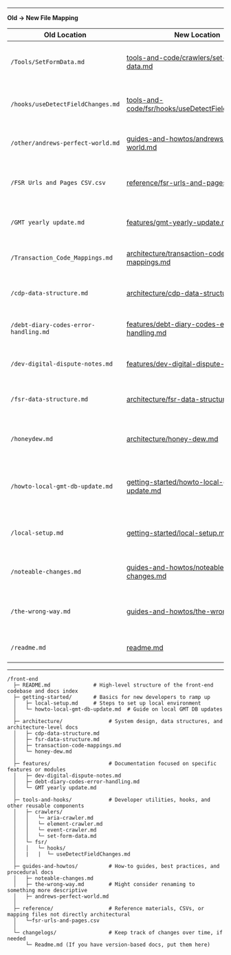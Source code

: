 --------
**Old → New File Mapping**

| Old Location                                      | New Location                                                     | Notes                                                       |
|--------------------------------------------------|------------------------------------------------------------------|-------------------------------------------------------------|
| `/Tools/SetFormData.md`                 | [tools-and-code/crawlers/set-form-data.md](./tools-and-code/crawlers/set-form-data.md)  | Tools grouped into `tools-and-code` subdirectories          |
| `/hooks/useDetectFieldChanges.md`        | [tools-and-code/fsr/hooks/useDetectFieldChanges.md](./tools-and-code/fsr/hooks/useDetectFieldChanges.md) | Hooks organized under `tools-and-code/hooks`               |
| `/other/andrews-perfect-world.md`        | [guides-and-howtos/andrews-perfect-world.md](./guides-and-howtos/andrews-perfect-world.md)     | General guides moved under `guides-and-howtos`             |
| `/FSR Urls and Pages CSV.csv`            | [reference/fsr-urls-and-pages.csv](./reference/fsr-urls-and-pages.csv)                        | Reference materials consolidated into `reference/`          |
| `/GMT yearly update.md`                  | [features/gmt-yearly-update.md](./features/gmt-yearly-update.md)                                | Feature-specific docs moved to `features/`                  |
| `/Transaction_Code_Mappings.md`          | [architecture/transaction-code-mappings.md](./architecture/transaction-code-mappings.md)        | Architectural references now in `architecture/`             |
| `/cdp-data-structure.md`                 | [architecture/cdp-data-structure.md](./architecture/cdp-data-structure.md)                      | Data structure docs placed under `architecture/`            |
| `/debt-diary-codes-error-handling.md`    | [features/debt-diary-codes-error-handling.md](./features/debt-diary-codes-error-handling.md)    | Feature-specific doc moved to `features/`                   |
| `/dev-digital-dispute-notes.md`          | [features/dev-digital-dispute-notes.md](./features/dev-digital-dispute-notes.md)               | Feature-specific doc moved to `features/`                   |
| `/fsr-data-structure.md`                 | [architecture/fsr-data-structure.md](./architecture/fsr-data-structure.md)                      | Data structure docs placed under `architecture/`            |
| `/honeydew.md`                           | [architecture/honey-dew.md](./architecture/honey-dew.md)                                         | Architectural doc renamed and moved under `architecture/`   |
| `/howto-local-gmt-db-update.md`          | [getting-started/howto-local-gmt-db-update.md](./getting-started/howto-local-gmt-db-update.md)  | Onboarding steps organized under `getting-started/`         |
| `/local-setup.md`                        | [getting-started/local-setup.md](./getting-started/local-setup.md)                              | Setup docs now live under `getting-started/`                |
| `/noteable-changes.md`                   | [guides-and-howtos/noteable-changes.md](./guides-and-howtos/noteable-changes.md)                                  | Relevant changes doc moved to `features/`                   |
| `/the-wrong-way.md`                      | [guides-and-howtos/the-wrong-way.md](./guides-and-howtos/the-wrong-way.md)                      | General how-to docs grouped under `guides-and-howtos/`      |
| `/readme.md`                             | [readme.md](./readme.md)                                                                         | The README stays at the root level                          |

---------
```
/front-end
  ├─ README.md              # High-level structure of the front-end codebase and docs index
  ├─ getting-started/       # Basics for new developers to ramp up
  │   ├─ local-setup.md     # Steps to set up local environment
  │   └─ howto-local-gmt-db-update.md  # Guide on local GMT DB updates
  │
  ├─ architecture/               # System design, data structures, and architecture-level docs
  │   ├─ cdp-data-structure.md
  │   ├─ fsr-data-structure.md
  │   ├─ transaction-code-mappings.md
  │   └─ honey-dew.md             
  │
  ├─ features/                   # Documentation focused on specific features or modules
  │   ├─ dev-digital-dispute-notes.md
  │   ├─ debt-diary-codes-error-handling.md
  │   └─ GMT yearly update.md
  │
  ├─ tools-and-hooks/            # Developer utilities, hooks, and other reusable components
  │   ├─ crawlers/
  │   │   └─ aria-crawler.md
  │   │   └─ element-crawler.md
  │   │   └─ event-crawler.md
  │   │   └─ set-form-data.md
  │   └─ fsr/
  │   │   └─ hooks/
  │   |   |  └─ useDetectFieldChanges.md
  │
  ├─ guides-and-howtos/          # How-to guides, best practices, and procedural docs
  │   ├─ noteable-changes.md
  │   ├─ the-wrong-way.md        # Might consider renaming to something more descriptive
  │   ├─ andrews-perfect-world.md
  │
  ├─ reference/                  # Reference materials, CSVs, or mapping files not directly architectural
  │   └─fsr-urls-and-pages.csv
  │
  └─ changelogs/                 # Keep track of changes over time, if needed
      └─ Readme.md (If you have version-based docs, put them here)
```
